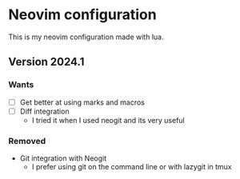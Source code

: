 # Neovim configuration
This is my neovim configuration made with lua.

## Version 2024.1

### Wants
- [ ] Get better at using marks and macros
- [ ] Diff integration
    - I tried it when I used neogit and its very useful

### Removed
- Git integration with Neogit
    - I prefer using git on the command line or with lazygit in tmux
